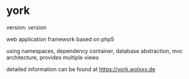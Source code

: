 york
====

version: $version$

web application framework based on php5

using namespaces, dependency container, database abstraction, mvc architecture, provides multiple views

detailed information can be found at https://york.wolxxx.de